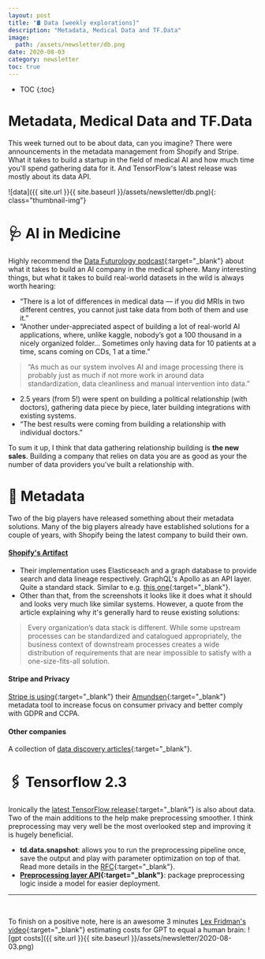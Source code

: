 ```yaml
---
layout: post
title: "🛢 Data [weekly explorations]"
description: "Metadata, Medical Data and TF.Data"
image:
  path: /assets/newsletter/db.png
date: 2020-08-03
category: newsletter
toc: true
---
```

* TOC
{:toc}

# Metadata, Medical Data and TF.Data 

This week turned out to be about data, can you imagine? There were announcements in the metadata management from Shopify and Stripe. What it takes to build a startup in the field of medical AI and how much time you'll spend gathering data for it. And TensorFlow's latest release was mostly about its data API.

![data]({{ site.url }}{{ site.baseurl }}/assets/newsletter/db.png){: class="thumbnail-img"}

# 🩺 AI in Medicine

Highly recommend the [Data Futurology podcast](https://www.datafuturology.com/podcast/2020/7/14/127-reinventing-prostate-cancer-testing-with-ai-from-development-to-regulation-to-production-with-elliot-smith-ceo-amp-founder){:target="_blank"} about what it takes to build an AI company in the medical sphere. Many interesting things, but what it takes to build real-world datasets in the wild is always worth hearing:
* “There is a lot of differences in medical data — if you did MRIs in two different centres, you cannot just take data from both of them and use it.”
* “Another under-appreciated aspect of building a lot of real-world AI applications, where, unlike kaggle, nobody’s got a 100 thousand in a nicely organized folder... Sometimes only having data for 10 patients at a time, scans coming on CDs, 1 at a time.”

> “As much as our system involves AI and image processing there is probably just as much if not more work in around data standardization, data cleanliness and manual intervention into data.”

* 2.5 years (from 5!) were spent on building a political relationship (with doctors), gathering data piece by piece, later building integrations with existing systems. 
* “The best results were coming from building a relationship with individual doctors.”

To sum it up, I think that data gathering relationship building is **the new sales**. Building a company that relies on data you are as good as your the number of data providers you've built a relationship with.


# 📼 Metadata
Two of the big players have released something about their metadata solutions. Many of the big players already have established solutions for a couple of years, with Shopify being the latest company to build their own.

#### [Shopify's Artifact](https://engineering.shopify.com/blogs/engineering/solving-data-discovery-challenges-shopify)

- Their implementation uses Elasticseach and a graph database to provide search and data lineage respectively. GraphQL's Apollo as an API layer. Quite a standard stack. Similar to e.g. [this one](https://lyft.github.io/amundsen/architecture/){:target="_blank"}.
- Other than that, from the screenshots it looks like it does what it should and looks very much like similar systems. However, a quote from the article explaining why it's generally hard to reuse existing solutions:

>Every organization’s data stack is different. While some upstream processes can be standardized and catalogued appropriately, the business context of downstream processes creates a wide distribution of requirements that are near impossible to satisfy with a one-size-fits-all solution.

#### Stripe and Privacy
[Stripe is using](https://developer.squareup.com/blog/using-amundsen-to-support-user-privacy-via-metadata-collection-at-square/){:target="_blank"} their [Amundsen](https://lyft.github.io/amundsen/){:target="_blank"} metadata tool to increase focus on consumer privacy and better comply with GDPR and CCPA.

#### Other companies
A collection of [data discovery articles](https://github.com/eugeneyan/applied-ml){:target="_blank"}.

# 🖇 Tensorflow 2.3

Ironically the [latest TensorFlow release](https://blog.tensorflow.org/2020/07/whats-new-in-tensorflow-2-3.html){:target="_blank"} is also about data. Two of the main additions to the help make preprocessing smoother. I think preprocessing may very well be the most overlooked step and improving it is hugely beneficial.
- **td.data.snapshot**: allows you to run the preprocessing pipeline once, save the output and play with parameter optimization on top of that. Read more details in the [RFC](https://github.com/tensorflow/community/blob/master/rfcs/20200107-tf-data-snapshot.md){:target="_blank"}.
- **[Preprocessing layer API](https://www.tensorflow.org/api_docs/python/tf/keras/layers/experimental/preprocessing?version=nightly){:target="_blank"}**: package preprocessing logic inside a model for easier deployment.

---
<br/>

To finish on a positive note, here is an awesome 3 minutes [Lex Fridman's video](https://www.youtube.com/watch?v=kpiY_LemaTc){:target="_blank"} estimating costs for GPT to equal a human brain:
![gpt costs]({{ site.url }}{{ site.baseurl }}/assets/newsletter/2020-08-03.png)
